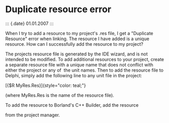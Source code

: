 Duplicate resource error
========================

::: {.date}
01.01.2007
:::

When I try to add a resource to my project\'s .res file, I get a
\"Duplicate Resource\" error when linking. The resource I have added is
a unique resource. How can I successfully add the resource to my
project?

The projects resource file is generated by the IDE wizard, and is not
intended to be modified. To add additional resources to your project,
create a separate resource file with a unique name that does not
conflict with either the project or any of  the unit names. Then to add
the resource file to Delphi, simply add the following line to any unit
file in the project:

[{\$R MyRes.Res}]{style="color: teal;"}

(where MyRes.Res is the name of the resource file).

To add the resource to Borland\'s C++ Builder, add the resource

from the project manager.
